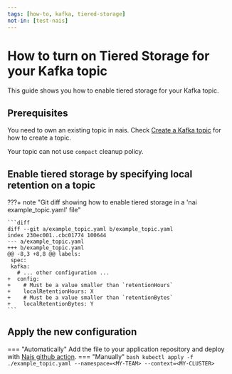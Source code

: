 ```yaml
---
tags: [how-to, kafka, tiered-storage]
not-in: [test-nais]
---
```


# How to turn on Tiered Storage for your Kafka topic

This guide shows you how to enable tiered storage for your Kafka topic.

## Prerequisites

You need to own an existing topic in nais.
Check [Create a Kafka topic](create.md) for how to create a topic.

Your topic can not use `compact` cleanup policy.

## Enable tiered storage by specifying local retention on a topic

???+ note "Git diff showing how to enable tiered storage in a 'nai example_topic.yaml' file"

    ```diff
    diff --git a/example_topic.yaml b/example_topic.yaml
    index 230ec001..cbc01774 100644
    --- a/example_topic.yaml
    +++ b/example_topic.yaml
    @@ -8,3 +8,8 @@ labels:
     spec:
     kafka:
       # ... other configuration ...
    +  config:
    +    # Must be a value smaller than `retentionHours`
    +    localRetentionHours: X
    +    # Must be a value smaller than `retentionBytes`
    +    localRetentionBytes: Y
    ```

## Apply the new configuration
=== "Automatically"
    Add the file to your application repository and deploy with [Nais github action](../../../build/how-to/build-and-deploy.md).
=== "Manually"
    ```bash
    kubectl apply -f ./example_topic.yaml --namespace=<MY-TEAM> --context=<MY-CLUSTER>
    ```
